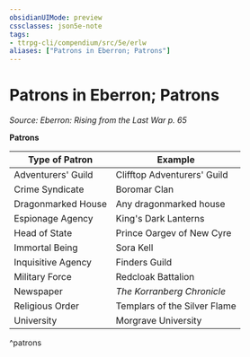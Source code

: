 ```yaml
---
obsidianUIMode: preview
cssclasses: json5e-note
tags:
- ttrpg-cli/compendium/src/5e/erlw
aliases: ["Patrons in Eberron; Patrons"]
---
```

# Patrons in Eberron; Patrons
*Source: Eberron: Rising from the Last War p. 65* 

**Patrons**

| Type of Patron | Example |
|----------------|---------|
| Adventurers' Guild | Clifftop Adventurers' Guild |
| Crime Syndicate | Boromar Clan |
| Dragonmarked House | Any dragonmarked house |
| Espionage Agency | King's Dark Lanterns |
| Head of State | Prince Oargev of New Cyre |
| Immortal Being | Sora Kell |
| Inquisitive Agency | Finders Guild |
| Military Force | Redcloak Battalion |
| Newspaper | *The Korranberg Chronicle* |
| Religious Order | Templars of the Silver Flame |
| University | Morgrave University |
^patrons